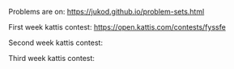 Problems are on: https://jukod.github.io/problem-sets.html

First week kattis contest: https://open.kattis.com/contests/fyssfe

Second week kattis contest: 

Third week kattis contest:
